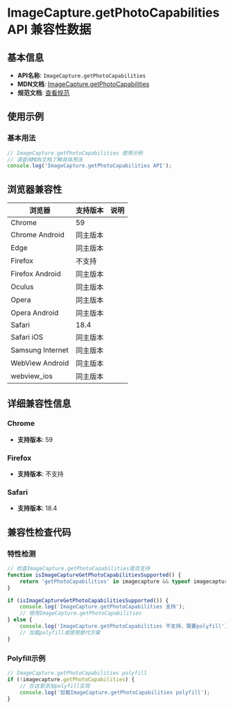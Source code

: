 # ImageCapture.getPhotoCapabilities API 兼容性数据

## 基本信息

- **API名称**: `ImageCapture.getPhotoCapabilities`
- **MDN文档**: [ImageCapture.getPhotoCapabilities](https://developer.mozilla.org/docs/Web/API/ImageCapture/getPhotoCapabilities)
- **规范文档**: [查看规范](https://w3c.github.io/mediacapture-image/#dom-imagecapture-getphotocapabilities)

## 使用示例

### 基本用法

```javascript
// ImageCapture.getPhotoCapabilities 使用示例
// 请查阅MDN文档了解具体用法
console.log('ImageCapture.getPhotoCapabilities API');
```

## 浏览器兼容性

| 浏览器 | 支持版本 | 说明 |
|--------|----------|------|
| Chrome | 59 |  |
| Chrome Android | 同主版本 |  |
| Edge | 同主版本 |  |
| Firefox | 不支持 |  |
| Firefox Android | 同主版本 |  |
| Oculus | 同主版本 |  |
| Opera | 同主版本 |  |
| Opera Android | 同主版本 |  |
| Safari | 18.4 |  |
| Safari iOS | 同主版本 |  |
| Samsung Internet | 同主版本 |  |
| WebView Android | 同主版本 |  |
| webview_ios | 同主版本 |  |

## 详细兼容性信息

### Chrome

- **支持版本**: 59

### Firefox

- **支持版本**: 不支持

### Safari

- **支持版本**: 18.4

## 兼容性检查代码

### 特性检测

```javascript
// 检查ImageCapture.getPhotoCapabilities是否支持
function isImageCaptureGetPhotoCapabilitiesSupported() {
    return 'getPhotoCapabilities' in imagecapture && typeof imagecapture.getPhotoCapabilities === 'function';
}

if (isImageCaptureGetPhotoCapabilitiesSupported()) {
    console.log('ImageCapture.getPhotoCapabilities 支持');
    // 使用ImageCapture.getPhotoCapabilities
} else {
    console.log('ImageCapture.getPhotoCapabilities 不支持，需要polyfill');
    // 加载polyfill或使用替代方案
}
```

### Polyfill示例

```javascript
// ImageCapture.getPhotoCapabilities polyfill
if (!imagecapture.getPhotoCapabilities) {
    // 在这里添加polyfill实现
    console.log('加载ImageCapture.getPhotoCapabilities polyfill');
}
```

